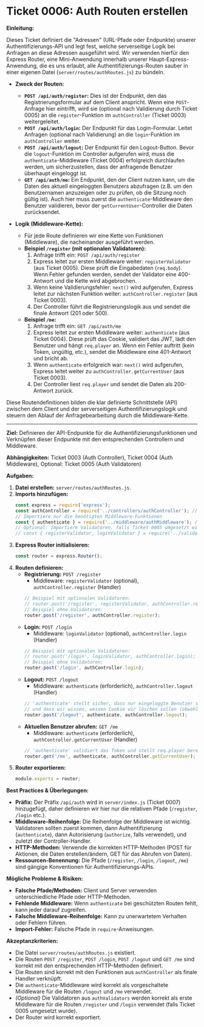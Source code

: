 # Ticket 0006: Auth Routen erstellen

**Einleitung:**

Dieses Ticket definiert die "Adressen" (URL-Pfade oder Endpunkte) unserer Authentifizierungs-API und legt fest, welche serverseitige Logik bei Anfragen an diese Adressen ausgeführt wird. Wir verwenden hierfür den Express Router, eine Mini-Anwendung innerhalb unserer Haupt-Express-Anwendung, die es uns erlaubt, alle Authentifizierungs-Routen sauber in einer eigenen Datei (`server/routes/authRoutes.js`) zu bündeln.

*   **Zweck der Routen:**
    *   **`POST /api/auth/register`:** Dies ist der Endpunkt, den das Registrierungsformular auf dem Client anspricht. Wenn eine `POST`-Anfrage hier eintrifft, wird sie (optional nach Validierung durch Ticket 0005) an die `register`-Funktion im `authController` (Ticket 0003) weitergeleitet.
    *   **`POST /api/auth/login`:** Der Endpunkt für das Login-Formular. Leitet Anfragen (optional nach Validierung) an die `login`-Funktion im `authController` weiter.
    *   **`POST /api/auth/logout`:** Der Endpunkt für den Logout-Button. Bevor die `logout`-Funktion im Controller aufgerufen wird, muss die `authenticate`-Middleware (Ticket 0004) erfolgreich durchlaufen werden, um sicherzustellen, dass der anfragende Benutzer überhaupt eingeloggt ist.
    *   **`GET /api/auth/me`:** Ein Endpunkt, den der Client nutzen kann, um die Daten des aktuell eingeloggten Benutzers abzufragen (z.B. um den Benutzernamen anzuzeigen oder zu prüfen, ob die Sitzung noch gültig ist). Auch hier muss zuerst die `authenticate`-Middleware den Benutzer validieren, bevor der `getCurrentUser`-Controller die Daten zurücksendet.

*   **Logik (Middleware-Kette):**
    *   Für jede Route definieren wir eine Kette von Funktionen (Middleware), die nacheinander ausgeführt werden.
    *   **Beispiel `/register` (mit optionalen Validatoren):**
        1.  Anfrage trifft ein: `POST /api/auth/register`
        2.  Express leitet zur ersten Middleware weiter: `registerValidator` (aus Ticket 0005). Diese prüft die Eingabedaten (`req.body`). Wenn Fehler gefunden werden, sendet der Validator eine 400-Antwort und die Kette wird abgebrochen.
        3.  Wenn keine Validierungsfehler: `next()` wird aufgerufen, Express leitet zur nächsten Funktion weiter: `authController.register` (aus Ticket 0003).
        4.  Der Controller führt die Registrierungslogik aus und sendet die finale Antwort (201 oder 500).
    *   **Beispiel `/me`:**
        1.  Anfrage trifft ein: `GET /api/auth/me`
        2.  Express leitet zur ersten Middleware weiter: `authenticate` (aus Ticket 0004). Diese prüft das Cookie, validiert das JWT, lädt den Benutzer und hängt `req.player` an. Wenn ein Fehler auftritt (kein Token, ungültig, etc.), sendet die Middleware eine 401-Antwort und bricht ab.
        3.  Wenn `authenticate` erfolgreich war: `next()` wird aufgerufen, Express leitet weiter zu `authController.getCurrentUser` (aus Ticket 0003).
        4.  Der Controller liest `req.player` und sendet die Daten als 200-Antwort zurück.

Diese Routendefinitionen bilden die klar definierte Schnittstelle (API) zwischen dem Client und der serverseitigen Authentifizierungslogik und steuern den Ablauf der Anfragebearbeitung durch die Middleware-Kette.

---

**Ziel:** Definieren der API-Endpunkte für die Authentifizierungsfunktionen und Verknüpfen dieser Endpunkte mit den entsprechenden Controllern und Middleware.

**Abhängigkeiten:** Ticket 0003 (Auth Controller), Ticket 0004 (Auth Middleware), Optional: Ticket 0005 (Auth Validatoren)

**Aufgaben:**

1.  **Datei erstellen:** `server/routes/authRoutes.js`.
2.  **Imports hinzufügen:**
    ```javascript
    const express = require('express');
    const authController = require('../controllers/authController'); // Pfad anpassen
    // Importiere nur die benötigten Middleware-Funktionen
    const { authenticate } = require('../middleware/authMiddleware'); // Pfad anpassen
    // Optional: Importiere Validatoren, falls Ticket 0005 umgesetzt wird
    // const { registerValidator, loginValidator } = require('../validators/authValidators'); // Pfad anpassen
    ```
3.  **Express Router initialisieren:**
    ```javascript
    const router = express.Router();
    ```
4.  **Routen definieren:**
    *   **Registrierung:** `POST /register`
        *   Middleware: `registerValidator` (optional), `authController.register` (Handler)
        ```javascript
        // Beispiel mit optionalen Validatoren:
        // router.post('/register', registerValidator, authController.register);
        // Beispiel ohne Validatoren:
        router.post('/register', authController.register);
        ```
    *   **Login:** `POST /login`
        *   Middleware: `loginValidator` (optional), `authController.login` (Handler)
        ```javascript
        // Beispiel mit optionalen Validatoren:
        // router.post('/login', loginValidator, authController.login);
        // Beispiel ohne Validatoren:
        router.post('/login', authController.login);
        ```
    *   **Logout:** `POST /logout`
        *   Middleware: `authenticate` (erforderlich), `authController.logout` (Handler)
        ```javascript
        // 'authenticate' stellt sicher, dass nur eingeloggte Benutzer sich ausloggen können
        // und dass wir wissen, wessen Cookie wir löschen sollen (obwohl clearCookie global ist)
        router.post('/logout', authenticate, authController.logout);
        ```
    *   **Aktuellen Benutzer abrufen:** `GET /me`
        *   Middleware: `authenticate` (erforderlich), `authController.getCurrentUser` (Handler)
        ```javascript
        // 'authenticate' validiert das Token und stellt req.player bereit
        router.get('/me', authenticate, authController.getCurrentUser);
        ```
5.  **Router exportieren:**
    ```javascript
    module.exports = router;
    ```

**Best Practices & Überlegungen:**

*   **Präfix:** Der Präfix `/api/auth` wird in `server/index.js` (Ticket 0007) hinzugefügt, daher definieren wir hier nur die relativen Pfade (`/register`, `/login` etc.).
*   **Middleware-Reihenfolge:** Die Reihenfolge der Middleware ist wichtig. Validatoren sollten zuerst kommen, dann Authentifizierung (`authenticate`), dann Autorisierung (`authorize`, falls verwendet), und zuletzt der Controller-Handler.
*   **HTTP-Methoden:** Verwende die korrekten HTTP-Methoden (POST für Aktionen, die Daten erstellen/ändern, GET für das Abrufen von Daten).
*   **Ressourcen-Benennung:** Die Pfade (`/register`, `/login`, `/logout`, `/me`) sind gängige Konventionen für Authentifizierungs-APIs.

**Mögliche Probleme & Risiken:**

*   **Falsche Pfade/Methoden:** Client und Server verwenden unterschiedliche Pfade oder HTTP-Methoden.
*   **Fehlende Middleware:** Wenn `authenticate` bei geschützten Routen fehlt, kann jeder darauf zugreifen.
*   **Falsche Middleware-Reihenfolge:** Kann zu unerwartetem Verhalten oder Fehlern führen.
*   **Import-Fehler:** Falsche Pfade in `require`-Anweisungen.

**Akzeptanzkriterien:**

*   Die Datei `server/routes/authRoutes.js` existiert.
*   Die Routen `POST /register`, `POST /login`, `POST /logout` und `GET /me` sind korrekt mit den entsprechenden HTTP-Methoden definiert.
*   Die Routen sind korrekt mit den Funktionen aus `authController` als finale Handler verknüpft.
*   Die `authenticate`-Middleware wird korrekt als vorgeschaltete Middleware für die Routen `/logout` und `/me` verwendet.
*   *(Optional)* Die Validatoren aus `authValidators` werden korrekt als erste Middleware für die Routen `/register` und `/login` verwendet (falls Ticket 0005 umgesetzt wurde).
*   Der Router wird korrekt exportiert.